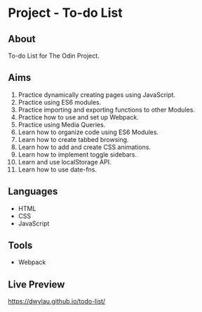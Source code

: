 # Project - To-do List

## About

To-do List for The Odin Project.

## Aims

1. Practice dynamically creating pages using JavaScript.
2. Practice using ES6 modules.
3. Practice importing and exporting functions to other Modules.
4. Practice how to use and set up Webpack.
5. Practice using Media Queries.
6. Learn how to organize code using ES6 Modules.
7. Learn how to create tabbed browsing.
8. Learn how to add and create CSS animations.
9. Learn how to implement toggle sidebars.
10. Learn and use localStorage API.
11. Learn how to use date-fns.

## Languages

- HTML
- CSS
- JavaScript

## Tools

- Webpack

## Live Preview

https://dwylau.github.io/todo-list/

